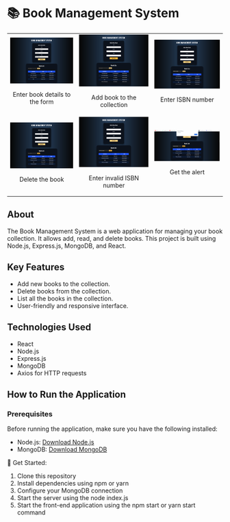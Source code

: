 <h1>📚 Book Management System</h1>

<table>
  <tr>
    <td align="center">
      <img alt="coding" width="400" src="https://github.com/Amantha96/book-management-system/blob/main/Screenshots/localhost_3000_.png">
      <p>Enter book details to the form</p>
    </td>
    <td align="center">
      <img alt="coding" width="400" src="https://github.com/Amantha96/book-management-system/blob/main/Screenshots/localhost_3000_%20(1).png">
     <p>Add book to the collection</p>
    </td>
    <td align="center">
      <img alt="coding" width="400" src="https://github.com/Amantha96/book-management-system/blob/main/Screenshots/localhost_3000_%20(2).png">
     <p>Enter ISBN number</p></td>
  </tr>
  <tr>
    <td align="center">
      <img alt="coding" width="400" src="https://github.com/Amantha96/book-management-system/blob/main/Screenshots/localhost_3000_%20(3).png">
     <p>Delete the book</p>
    </td>
    <td align="center">
      <img alt="coding" width="400" src="https://github.com/Amantha96/book-management-system/blob/main/Screenshots/localhost_3000_%20(4).png">
       <p>Enter invalid ISBN number</p>
    </td>
    <td align="center">
      <img alt="coding" width="400" src="https://github.com/Amantha96/book-management-system/blob/main/Screenshots/localhost_3000_%20(5).png">
       <p>Get the alert</p>
    </td>
  </tr>
</table>

## About

The Book Management System is a web application for managing your book collection. It allows add, read, and delete books. This project is built using Node.js, Express.js, MongoDB, and React.

## Key Features

- Add new books to the collection.
- Delete books from the collection.
- List all the books in the collection.
- User-friendly and responsive interface.

## Technologies Used

- React
- Node.js
- Express.js
- MongoDB
- Axios for HTTP requests

## How to Run the Application

### Prerequisites

Before running the application, make sure you have the following installed:

- Node.js: [Download Node.js](https://nodejs.org/)
- MongoDB: [Download MongoDB](https://www.mongodb.com/)

🚦 Get Started:
1. Clone this repository
2. Install dependencies using npm or yarn
3. Configure your MongoDB connection
4. Start the server using the node index.js
5. Start the front-end application using the npm start or yarn start command
